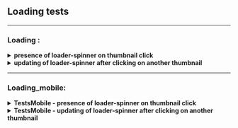 
## Loading  tests
----


### Loading :

<details>
<summary><strong>presence of loader-spinner on thumbnail click</strong></summary> 
<p> 
  
- open the deals page
- click on thumbnail and check its spinner element
- if correct, spinner displayed
</p>
</details> 
 
<details>

<summary><strong>updating of loader-spinner after clicking on another thumbnail</strong></summary>  
 <p> 
    
- open the deals page
- click one thumbnail and then another one and check their spinner elements
- if correct, spinner displayed on the second thumbnail only
</p>
</details> 
  
----

### Loading_mobile:

<details>
<summary><strong>TestsMobile - presence of loader-spinner on thumbnail click</strong></summary> 
<p> 
   
- change to mobile screen resolution
- open the deals page
- click on thumbnail and check its spinner element
- if correct, spinner displayed
 </p>
</details> 
   
<details>
<summary><strong>TestsMobile - updating of loader-spinner after clicking on another thumbnail</strong></summary> 
 <p> 
   
- change to mobile screen resolution
- open the deals page
- click one thumbnail and then another one and check their spinner elements
- if correct, spinner displayed on the second thumbnail only
 </p>
</details> 
 

 
  